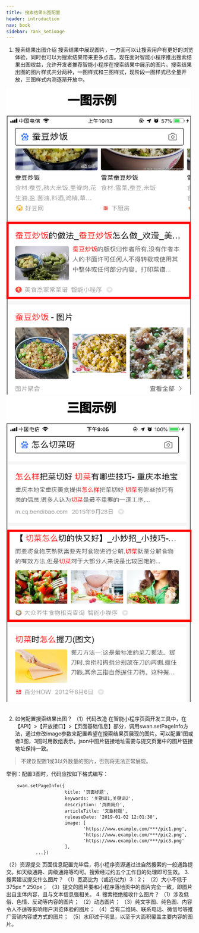 ```yaml
---
title: 搜索结果出图配置
header: introduction
nav: book
sidebar: rank_setimage
---
```



1. 搜索结果出图介绍
搜索结果中展现图片，一方面可以让搜索用户有更好的浏览体验，同时也可以为搜索结果带来更多点击。现在面对智能小程序推出搜索结果出图权益，允许开发者推荐智能小程序在搜索结果中展示的图片。搜索结果出图的图片样式共分两种，一图样式和三图样式，现阶段一图样式已全量开放，三图样式内测逐渐开放中。


<div class="m-doc-custom-examples">
    <div class="m-doc-custom-examples-correct">
        <img src="../../img/introduction/rank/rank0916.png"> 
    </div>
    <div class="m-doc-custom-examples-correct">
        <img src="../../img/introduction/rank/rank09161.png"> 
    </div>
    <div class="m-doc-custom-examples-correct">
        <img src="../../img/introduction/rank/rank0919.png">
    </div>     
</div>

2. 如何配置搜索结果出图？
（1）代码改造
在智能小程序页面开发工具中，在【API】>【开放接口】>【页面基础信息】部分，调用swan.setPageInfo方法，通过修改image参数来配置希望在搜索结果页展现的图片。可以配置1图或者3图，3图时用数组表示。json中图片链接地址需要与提交页面中的图片链接地址保持一致。

>不建议配置1或3以外数量的图片，否则将无法正常展现。

举例：配置3图时，代码应按如下格式编写：

```
    swan.setPageInfo({
                      title: '页面标题',
                      keywords: '关键词1,关键词2',
                      description: '页面简介',
                      articleTitle: '文章标题',
                      releaseDate: '2019-01-02 12:01:30',
                      image: [
                             'https://www.example.com/***/pic1.png',
                             'https://www.example.com/***/pic2.png',
                             'https://www.example.com/***/pic3.png'
                      ],
           ...})
```
（2）资源提交
页面信息配置完毕后，将小程序资源通过进自然搜索的一般通路提交。如天级通路、周级通路等均可。搜索经过约五个工作日的处理即可生效。
3. 搜索建议提交什么图片？
（1）宽高比为（或近似为）3：2；
（2）大小不低于375px * 250px；
（3）提交的图片要和小程序落地页中的图片完全一致，即图片出自主体内容，且与文本信息强相关。
4. 搜索拒绝接收什么图片？
（1）涉及低俗、色情、反动等内容的图片；
（2）动态图片；
（3）纯文字图、纯色图、内容令人不适等影响用户浏览体验的图片；
（4）含有二维码、联系电话、微信号等推广营销内容或方式的图片；
（5）水印过于明显，以至于大面积覆盖主要内容的图片。
